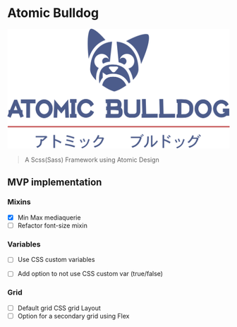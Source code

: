 # Atomic Bulldog

![logo](/static/img/atomic-bulldog-logo.svg) 

> A Scss(Sass) Framework using Atomic Design

## MVP implementation

### Mixins

- [x] Min Max mediaquerie
- [ ] Refactor font-size mixin

### Variables

- [ ] Use CSS custom variables
- [ ] Add option to not use CSS custom var (true/false)


### Grid 

- [ ] Default grid CSS grid Layout
- [ ] Option for a secondary grid using Flex